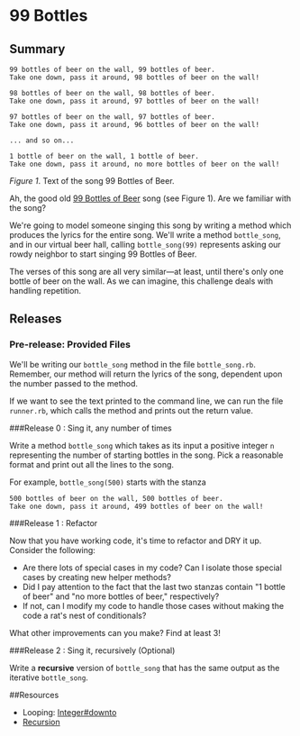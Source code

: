 # 99 Bottles 
 
## Summary 
```text
99 bottles of beer on the wall, 99 bottles of beer.
Take one down, pass it around, 98 bottles of beer on the wall!

98 bottles of beer on the wall, 98 bottles of beer.
Take one down, pass it around, 97 bottles of beer on the wall!

97 bottles of beer on the wall, 97 bottles of beer.
Take one down, pass it around, 96 bottles of beer on the wall!

... and so on...

1 bottle of beer on the wall, 1 bottle of beer.
Take one down, pass it around, no more bottles of beer on the wall!
```
*Figure 1*.  Text of the song 99 Bottles of Beer.

Ah, the good old [99 Bottles of Beer](http://en.wikipedia.org/wiki/99_Bottles_of_Beer) song (see Figure 1).  Are we familiar with the song?  

We're going to model someone singing this song by writing a method which produces the lyrics for the entire song.  We'll write a method `bottle_song`, and in our virtual beer hall, calling `bottle_song(99)` represents asking our rowdy neighbor to start singing 99 Bottles of Beer.

The verses of this song are all very similar—at least, until there's only one bottle of beer on the wall.  As we can imagine, this challenge deals with handling repetition.  

 
## Releases
### Pre-release:  Provided Files
We'll be writing our `bottle_song` method in the file `bottle_song.rb`.  Remember, our method will return the lyrics of the song, dependent upon the number passed to the method.

If we want to see the text printed to the command line, we can run the file `runner.rb`, which calls the method and prints out the return value.


###Release 0 : Sing it, any number of times

Write a method `bottle_song` which takes as its input a positive integer `n` representing the number of starting bottles in the song.  Pick a reasonable format and print out all the lines to the song.

For example, `bottle_song(500)` starts with the stanza

```text
500 bottles of beer on the wall, 500 bottles of beer.
Take one down, pass it around, 499 bottles of beer on the wall!
```
###Release 1 : Refactor

Now that you have working code, it's time to refactor and DRY it up.  Consider the following: 

* Are there lots of special cases in my code?  Can I isolate those special cases by creating new helper methods?
* Did I pay attention to the fact that the last two stanzas contain "1 bottle of beer" and "no more bottles of beer," respectively?
* If not, can I modify my code to handle those cases without making the code a rat's nest of conditionals?

What other improvements can you make? Find at least 3!

###Release 2 :  Sing it, recursively (Optional)

Write a **recursive** version of `bottle_song` that has the same output as the iterative `bottle_song`.


<!-- ##Optimize Your Learning  -->

##Resources

* Looping: [Integer#downto](http://www.ruby-doc.org/core-1.9.3/Integer.html#method-i-downto)
* [Recursion](http://en.wikipedia.org/wiki/Recursion_(computer_science))
